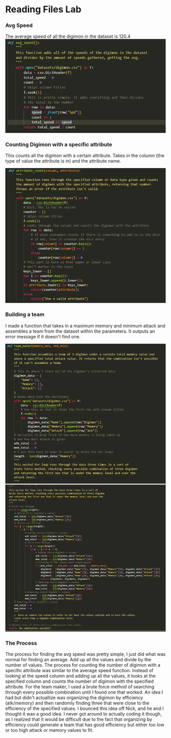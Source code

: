 # Reading Files Lab

### Avg Speed
The average speed of all the digimon in the dataset is 120.4
![Average Speed](https://github.com/HarrisonOwens/ArtOfDataHarrison/blob/master/assets/img/Lab1-4.png?raw=true)

### Counting Digimon with a specific attribute
This counts all the digimon with a certain attribute. Takes in the column (the type of value the 
attribute is in) and the attribute name.

![Attribute Counting](https://github.com/HarrisonOwens/ArtOfDataHarrison/blob/master/assets/img/Lab1-1.png?raw=true)


### Building a team
I made a function that takes in a maximum memory and minimum attack and assembles a team from the dataset within
the parameters. It outputs an error message if it doesn't find one.

![Team Making](https://github.com/HarrisonOwens/ArtOfDataHarrison/blob/master/assets/img/Lab1-2.png?raw=true)
![Team Making](https://github.com/HarrisonOwens/ArtOfDataHarrison/blob/master/assets/img/Lab1-3.png?raw=true)



### The Process

The process for finding the avg speed was pretty simple, I just did what was normal for finding an average. Add up
all the values and divide by the number of values.
The process for counting the number of digimon with a specific attribute was similar to the average speed function.
Instead of looking at the speed column and adding up all the values, it looks at the specified column and counts 
the number of digimon with the specified attribute.
For the team maker, I used a brute force method of searching through every possible combination until I found one
that worked. An idea I had but didn't actuallize was organizing the digimon by efficiency (atk/memory) and then 
randomly finding three that were close to the efficiency of the specified values. I bounced this idea off Nick, and 
he and I thought it was a good idea. I never got around to actually coding it though, as I realized that it would be
difficult due to the fact that organizing by efficiency could generate a team that has good efficiency but either too
low or too high attack or memory values to fit.
